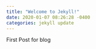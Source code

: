 ```yaml
---
title: "Welcome to Jekyll!"
date: 2020-01-07 08:26:28 -0400
categories: jekyll update
---
```


First Post for blog 
